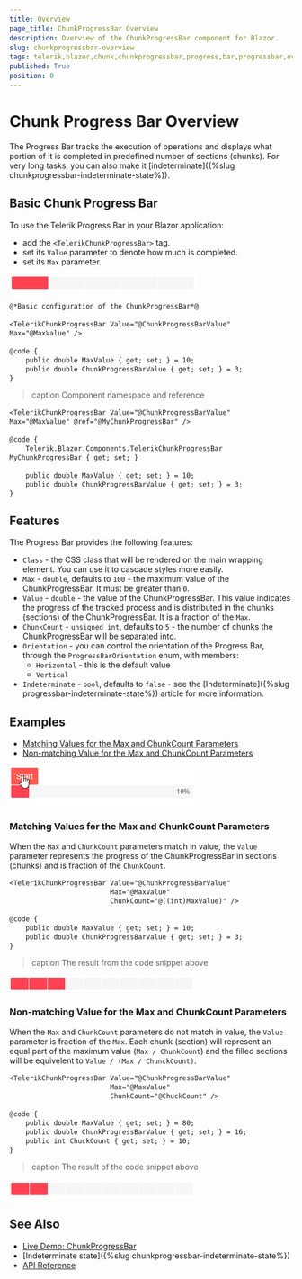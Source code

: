 ```yaml
---
title: Overview
page_title: ChunkProgressBar Overview
description: Overview of the ChunkProgressBar component for Blazor.
slug: chunkprogressbar-overview
tags: telerik,blazor,chunk,chunkprogressbar,progress,bar,progressbar,overview
published: True
position: 0
---
```


# Chunk Progress Bar Overview

The Progress Bar tracks the execution of operations and displays what portion of it is completed in predefined number of sections (chunks). For very long tasks, you can also make it [indeterminate]({%slug chunkprogressbar-indeterminate-state%}).


## Basic Chunk Progress Bar

To use the Telerik Progress Bar in your Blazor application:
* add the `<TelerikChunkProgressBar>` tag.
* set its `Value` parameter to denote how much is completed.
* set its `Max` parameter.

![chunkprogress-bar basic configuration example](images/chunkprogressbar-basic-config-example.png)

````CSHTML
@*Basic configuration of the ChunkProgressBar*@

<TelerikChunkProgressBar Value="@ChunkProgressBarValue" Max="@MaxValue" />

@code {
    public double MaxValue { get; set; } = 10;
    public double ChunkProgressBarValue { get; set; } = 3;
}
````


>caption Component namespace and reference

````CSHTML
<TelerikChunkProgressBar Value="@ChunkProgressBarValue" Max="@MaxValue" @ref="@MyChunkProgressBar" />

@code {
    Telerik.Blazor.Components.TelerikChunkProgressBar MyChunkProgressBar { get; set; }

    public double MaxValue { get; set; } = 10;
    public double ChunkProgressBarValue { get; set; } = 3;
}
````

## Features

The Progress Bar provides the following features:

* `Class` - the CSS class that will be rendered on the main wrapping element. You can use it to cascade styles more easily.
* `Max` - `double`, defaults to `100` - the maximum value of the ChunkProgressBar. It must be greater than `0`.
* `Value` - `double` - the value of the ChunkProgressBar. This value indicates the progress of the tracked process and is distributed in the chunks (sections) of the ChunkProgressBar. It is a fraction of the `Max`.
* `ChunkCount` - `unsigned int`, defaults to `5` - the number of chunks the ChunkProgressBar will be separated into.
* `Orientation` - you can control the orientation of the Progress Bar, through the `ProgressBarOrientation` enum, with members:
    * `Horizontal` - this is the default value
    * `Vertical`
* `Indeterminate` - `bool`, defaults to `false` - see the [Indeterminate]({%slug progressbar-indeterminate-state%}) article for more information.

## Examples

* [Matching Values for the Max and ChunkCount Parameters](#matching-values-for-the-max-and-chunkcount-parameters)
* [Non-matching Value for the Max and ChunkCount Parameters](#non--matching-values-for-the-max-and-chunkcount-paramters)

![progress bar with timer example](images/progress-bar-timer-example.gif)

### Matching Values for the Max and ChunkCount Parameters

When the `Max` and `ChunkCount` parameters match in value, the `Value` parameter represents the progress of the ChunkProgressBar in sections (chunks) and is fraction of the `ChunkCount`. 

````CSHTML
<TelerikChunkProgressBar Value="@ChunkProgressBarValue" 
                         Max="@MaxValue"
                         ChunkCount="@((int)MaxValue)" />

@code {
    public double MaxValue { get; set; } = 10;
    public double ChunkProgressBarValue { get; set; } = 3;
}
````

>caption The result from the code snippet above

![](images/chunkprogressbar-matching-values-example.png)

### Non-matching Value for the Max and ChunkCount Parameters

When the `Max` and `ChunkCount` parameters do not match in value, the `Value` parameter is fraction of the `Max`. Each chunk (section) will represent an equal part of the maximum value (`Max / ChunkCount`) and the filled sections will be equivelent to `Value / (Max / ChunckCount)`.

````CSHTML
<TelerikChunkProgressBar Value="@ChunkProgressBarValue" 
                         Max="@MaxValue"
                         ChunkCount="@ChuckCount" />

@code {
    public double MaxValue { get; set; } = 80;
    public double ChunkProgressBarValue { get; set; } = 16;
    public int ChuckCount { get; set; } = 10;
}
````

>caption The result of the code snippet above

![non-matching values example screenshot](images/non-matching-value-example.png)

## See Also

  * [Live Demo: ChunkProgressBar](https://demos.telerik.com/blazor-ui/TODO)
  * [Indeterminate state]({%slug chunkprogressbar-indeterminate-state%})
  * [API Reference](https://docs.telerik.com/blazor-ui/api/Telerik.Blazor.Components.ChunkTelerikProgressBar)
   
